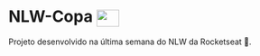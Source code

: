 # NLW-Copa <img align="center" height="30" width="40" src="http://www.estadosecapitaisdobrasil.com/wp-content/uploads/2014/09/bandeira-amazonas-105x75.png" />

Projeto desenvolvido na última semana do NLW da Rocketseat 🚀.
